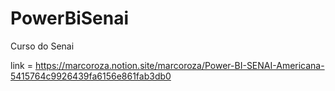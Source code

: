 # PowerBiSenai

Curso do Senai

link = https://marcoroza.notion.site/marcoroza/Power-BI-SENAI-Americana-5415764c9926439fa6156e861fab3db0
